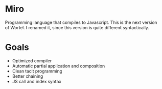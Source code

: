 Miro
======

Programming language that compiles to Javascript.
This is the next version of Wortel.
I renamed it, since this version is quite different syntactically.

# Goals
* Optimized compiler
* Automatic partial application and composition
* Clean tacit programming
* Better chaining
* JS call and index syntax
